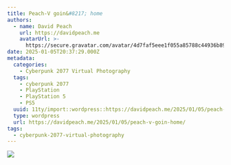 ```yaml
---
title: Peach-V goin&#8217; home
authors:
  - name: David Peach
    url: https://davidpeach.me
    avatarUrl: >-
      https://secure.gravatar.com/avatar/4d7faf5eee1f055a85788c44936b8995eaab6dfb004e7854ec747ccb272e91ee?s=96&d=mm&r=g
date: 2025-01-05T20:37:29.000Z
metadata:
  categories:
    - Cyberpunk 2077 Virtual Photography
  tags:
    - cyberpunk 2077
    - PlayStation
    - PlayStation 5
    - PS5
  uuid: 11ty/import::wordpress::https://davidpeach.me/2025/01/05/peach-v-goin-home/
  type: wordpress
  url: https://davidpeach.me/2025/01/05/peach-v-goin-home/
tags:
  - cyberpunk-2077-virtual-photography
---
```

[![](/assets/wp-173610942308820263689381753-6PNTHeqvaK6g.jpg)](/assets/wp-173610942308820263689381753-6PNTHeqvaK6g.jpg)